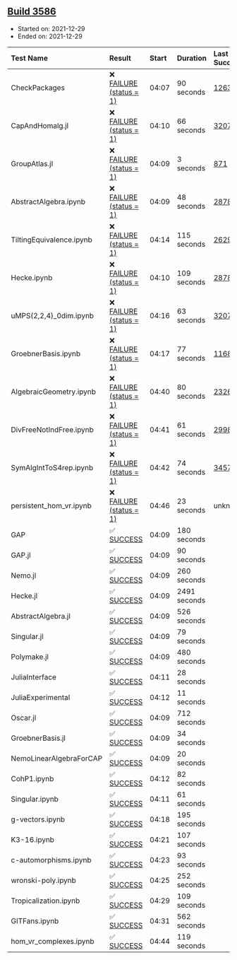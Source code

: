 ## [Build 3586](https://oscarci.mathematik.uni-kl.de/job/oscar-stable/3586/)

* Started on: 2021-12-29
* Ended on: 2021-12-29

| Test Name    | Result | Start | Duration | Last Success | First Failure |
|:-------------|:-------|:------|:---------|:-------------|:--------------|
| CheckPackages | ❌ [FAILURE (status = 1)](https://oscarci.mathematik.uni-kl.de/job/oscar-stable/3586/artifact/logs/build-3586/CheckPackages.log) | 04:07 | 90 seconds | [1263](https://oscarci.mathematik.uni-kl.de/job/oscar-stable/1263/) | [1264](https://oscarci.mathematik.uni-kl.de/job/oscar-stable/1264/) |
| CapAndHomalg.jl | ❌ [FAILURE (status = 1)](https://oscarci.mathematik.uni-kl.de/job/oscar-stable/3586/artifact/logs/build-3586/CapAndHomalg.jl.log) | 04:10 | 66 seconds | [3207](https://oscarci.mathematik.uni-kl.de/job/oscar-stable/3207/) | [3208](https://oscarci.mathematik.uni-kl.de/job/oscar-stable/3208/) |
| GroupAtlas.jl | ❌ [FAILURE (status = 1)](https://oscarci.mathematik.uni-kl.de/job/oscar-stable/3586/artifact/logs/build-3586/GroupAtlas.jl.log) | 04:09 | 3 seconds | [871](https://oscarci.mathematik.uni-kl.de/job/oscar-stable/871/) | [872](https://oscarci.mathematik.uni-kl.de/job/oscar-stable/872/) |
| AbstractAlgebra.ipynb | ❌ [FAILURE (status = 1)](https://oscarci.mathematik.uni-kl.de/job/oscar-stable/3586/artifact/logs/build-3586/AbstractAlgebra.ipynb.log) | 04:09 | 48 seconds | [2878](https://oscarci.mathematik.uni-kl.de/job/oscar-stable/2878/) | [2879](https://oscarci.mathematik.uni-kl.de/job/oscar-stable/2879/) |
| TiltingEquivalence.ipynb | ❌ [FAILURE (status = 1)](https://oscarci.mathematik.uni-kl.de/job/oscar-stable/3586/artifact/logs/build-3586/TiltingEquivalence.ipynb.log) | 04:14 | 115 seconds | [2629](https://oscarci.mathematik.uni-kl.de/job/oscar-stable/2629/) | [2630](https://oscarci.mathematik.uni-kl.de/job/oscar-stable/2630/) |
| Hecke.ipynb | ❌ [FAILURE (status = 1)](https://oscarci.mathematik.uni-kl.de/job/oscar-stable/3586/artifact/logs/build-3586/Hecke.ipynb.log) | 04:10 | 109 seconds | [2878](https://oscarci.mathematik.uni-kl.de/job/oscar-stable/2878/) | [2879](https://oscarci.mathematik.uni-kl.de/job/oscar-stable/2879/) |
| uMPS(2,2,4)_0dim.ipynb | ❌ [FAILURE (status = 1)](https://oscarci.mathematik.uni-kl.de/job/oscar-stable/3586/artifact/logs/build-3586/uMPS-2-2-4-_0dim.ipynb.log) | 04:16 | 63 seconds | [3207](https://oscarci.mathematik.uni-kl.de/job/oscar-stable/3207/) | [3208](https://oscarci.mathematik.uni-kl.de/job/oscar-stable/3208/) |
| GroebnerBasis.ipynb | ❌ [FAILURE (status = 1)](https://oscarci.mathematik.uni-kl.de/job/oscar-stable/3586/artifact/logs/build-3586/GroebnerBasis.ipynb.log) | 04:17 | 77 seconds | [1168](https://oscarci.mathematik.uni-kl.de/job/oscar-stable/1168/) | [1169](https://oscarci.mathematik.uni-kl.de/job/oscar-stable/1169/) |
| AlgebraicGeometry.ipynb | ❌ [FAILURE (status = 1)](https://oscarci.mathematik.uni-kl.de/job/oscar-stable/3586/artifact/logs/build-3586/AlgebraicGeometry.ipynb.log) | 04:40 | 80 seconds | [2326](https://oscarci.mathematik.uni-kl.de/job/oscar-stable/2326/) | [2327](https://oscarci.mathematik.uni-kl.de/job/oscar-stable/2327/) |
| DivFreeNotIndFree.ipynb | ❌ [FAILURE (status = 1)](https://oscarci.mathematik.uni-kl.de/job/oscar-stable/3586/artifact/logs/build-3586/DivFreeNotIndFree.ipynb.log) | 04:41 | 61 seconds | [2998](https://oscarci.mathematik.uni-kl.de/job/oscar-stable/2998/) | [2999](https://oscarci.mathematik.uni-kl.de/job/oscar-stable/2999/) |
| SymAlgIntToS4rep.ipynb | ❌ [FAILURE (status = 1)](https://oscarci.mathematik.uni-kl.de/job/oscar-stable/3586/artifact/logs/build-3586/SymAlgIntToS4rep.ipynb.log) | 04:42 | 74 seconds | [3457](https://oscarci.mathematik.uni-kl.de/job/oscar-stable/3457/) | [3458](https://oscarci.mathematik.uni-kl.de/job/oscar-stable/3458/) |
| persistent_hom_vr.ipynb | ❌ [FAILURE (status = 1)](https://oscarci.mathematik.uni-kl.de/job/oscar-stable/3586/artifact/logs/build-3586/persistent_hom_vr.ipynb.log) | 04:46 | 23 seconds | unknown | unknown |
| GAP | ✅ [SUCCESS](https://oscarci.mathematik.uni-kl.de/job/oscar-stable/3586/artifact/logs/build-3586/GAP.log) | 04:09 | 180 seconds |  |  |
| GAP.jl | ✅ [SUCCESS](https://oscarci.mathematik.uni-kl.de/job/oscar-stable/3586/artifact/logs/build-3586/GAP.jl.log) | 04:09 | 90 seconds |  |  |
| Nemo.jl | ✅ [SUCCESS](https://oscarci.mathematik.uni-kl.de/job/oscar-stable/3586/artifact/logs/build-3586/Nemo.jl.log) | 04:09 | 260 seconds |  |  |
| Hecke.jl | ✅ [SUCCESS](https://oscarci.mathematik.uni-kl.de/job/oscar-stable/3586/artifact/logs/build-3586/Hecke.jl.log) | 04:09 | 2491 seconds |  |  |
| AbstractAlgebra.jl | ✅ [SUCCESS](https://oscarci.mathematik.uni-kl.de/job/oscar-stable/3586/artifact/logs/build-3586/AbstractAlgebra.jl.log) | 04:09 | 526 seconds |  |  |
| Singular.jl | ✅ [SUCCESS](https://oscarci.mathematik.uni-kl.de/job/oscar-stable/3586/artifact/logs/build-3586/Singular.jl.log) | 04:09 | 79 seconds |  |  |
| Polymake.jl | ✅ [SUCCESS](https://oscarci.mathematik.uni-kl.de/job/oscar-stable/3586/artifact/logs/build-3586/Polymake.jl.log) | 04:09 | 480 seconds |  |  |
| JuliaInterface | ✅ [SUCCESS](https://oscarci.mathematik.uni-kl.de/job/oscar-stable/3586/artifact/logs/build-3586/JuliaInterface.log) | 04:11 | 28 seconds |  |  |
| JuliaExperimental | ✅ [SUCCESS](https://oscarci.mathematik.uni-kl.de/job/oscar-stable/3586/artifact/logs/build-3586/JuliaExperimental.log) | 04:12 | 11 seconds |  |  |
| Oscar.jl | ✅ [SUCCESS](https://oscarci.mathematik.uni-kl.de/job/oscar-stable/3586/artifact/logs/build-3586/Oscar.jl.log) | 04:09 | 712 seconds |  |  |
| GroebnerBasis.jl | ✅ [SUCCESS](https://oscarci.mathematik.uni-kl.de/job/oscar-stable/3586/artifact/logs/build-3586/GroebnerBasis.jl.log) | 04:09 | 34 seconds |  |  |
| NemoLinearAlgebraForCAP | ✅ [SUCCESS](https://oscarci.mathematik.uni-kl.de/job/oscar-stable/3586/artifact/logs/build-3586/NemoLinearAlgebraForCAP.log) | 04:09 | 20 seconds |  |  |
| CohP1.ipynb | ✅ [SUCCESS](https://oscarci.mathematik.uni-kl.de/job/oscar-stable/3586/artifact/logs/build-3586/CohP1.ipynb.log) | 04:12 | 82 seconds |  |  |
| Singular.ipynb | ✅ [SUCCESS](https://oscarci.mathematik.uni-kl.de/job/oscar-stable/3586/artifact/logs/build-3586/Singular.ipynb.log) | 04:11 | 61 seconds |  |  |
| g-vectors.ipynb | ✅ [SUCCESS](https://oscarci.mathematik.uni-kl.de/job/oscar-stable/3586/artifact/logs/build-3586/g-vectors.ipynb.log) | 04:18 | 195 seconds |  |  |
| K3-16.ipynb | ✅ [SUCCESS](https://oscarci.mathematik.uni-kl.de/job/oscar-stable/3586/artifact/logs/build-3586/K3-16.ipynb.log) | 04:21 | 107 seconds |  |  |
| c-automorphisms.ipynb | ✅ [SUCCESS](https://oscarci.mathematik.uni-kl.de/job/oscar-stable/3586/artifact/logs/build-3586/c-automorphisms.ipynb.log) | 04:23 | 93 seconds |  |  |
| wronski-poly.ipynb | ✅ [SUCCESS](https://oscarci.mathematik.uni-kl.de/job/oscar-stable/3586/artifact/logs/build-3586/wronski-poly.ipynb.log) | 04:25 | 252 seconds |  |  |
| Tropicalization.ipynb | ✅ [SUCCESS](https://oscarci.mathematik.uni-kl.de/job/oscar-stable/3586/artifact/logs/build-3586/Tropicalization.ipynb.log) | 04:29 | 109 seconds |  |  |
| GITFans.ipynb | ✅ [SUCCESS](https://oscarci.mathematik.uni-kl.de/job/oscar-stable/3586/artifact/logs/build-3586/GITFans.ipynb.log) | 04:31 | 562 seconds |  |  |
| hom_vr_complexes.ipynb | ✅ [SUCCESS](https://oscarci.mathematik.uni-kl.de/job/oscar-stable/3586/artifact/logs/build-3586/hom_vr_complexes.ipynb.log) | 04:44 | 119 seconds |  |  |
